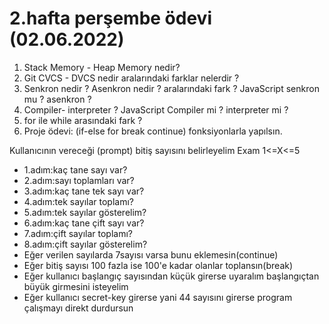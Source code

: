 # 2.hafta perşembe ödevi (02.06.2022)
1) Stack Memory - Heap Memory nedir?
2) Git CVCS - DVCS nedir aralarındaki farklar nelerdir ?  
3) Senkron nedir ? Asenkron nedir ? aralarındaki fark ? JavaScript senkron mu ? asenkron ?
4) Compiler- interpreter ? JavaScript Compiler mi ? interpreter mi ?
5) for ile while arasındaki fark  ?
6) Proje ödevi: (if-else for break continue) fonksiyonlarla yapılsın.

  Kullanıcının vereceği (prompt) bitiş sayısını belirleyelim Exam 1<=X<=5
 - 1.adım:kaç tane sayı var?
 - 2.adım:sayı toplamları var?
 - 3.adım:kaç tane tek sayı var?
 - 4.adım:tek sayılar toplamı?
 - 5.adım:tek sayılar gösterelim?
 - 6.adım:kaç tane çift sayı var?
 - 7.adım:çift sayılar toplamı?
 - 8.adım:çift sayılar gösterelim?
  - Eğer verilen sayılarda 7sayısı varsa bunu eklemesin(continue)
  - Eğer bitiş sayısı 100 fazla ise 100'e kadar olanlar toplansın(break)
  - Eğer kullanıcı başlangıç sayısından küçük girerse uyaralım başlangıçtan büyük girmesini isteyelim
  - Eğer kullanıcı secret-key girerse yani 44 sayısını girerse program çalışmayı direkt durdursun
